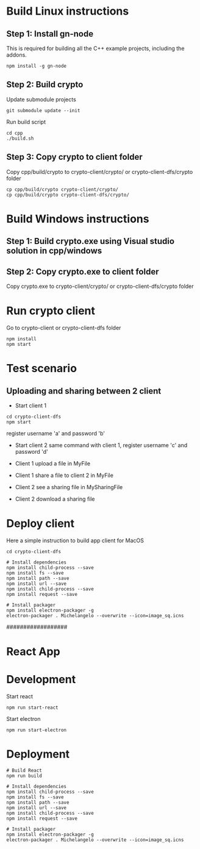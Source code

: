 # Build Linux instructions

## Step 1:  Install gn-node
This is required for building all the C++ example projects, including the addons.

```
npm install -g gn-node
```

## Step 2:  Build crypto
Update submodule projects
```
git submodule update --init
```
Run build script
```
cd cpp
./build.sh
```

## Step 3:  Copy crypto to client folder
Copy cpp/build/crypto to crypto-client/crypto/ or crypto-client-dfs/crypto folder  
```
cp cpp/build/crypto crypto-client/crypto/
cp cpp/build/crypto crypto-client-dfs/crypto/
```

# Build Windows instructions

## Step 1:  Build crypto.exe using Visual studio solution in cpp/windows

## Step 2:  Copy crypto.exe to client folder
Copy crypto.exe to crypto-client/crypto/ or crypto-client-dfs/crypto folder  

# Run crypto client
Go to crypto-client or crypto-client-dfs folder

```
npm install        
npm start
```

# Test scenario

## Uploading and sharing between 2 client

- Start client 1
```
cd crypto-client-dfs
npm start
```
register username 'a' and password 'b'

- Start client 2
same command with client 1, register username 'c' and password 'd'

- Client 1 upload a file in MyFile
- Client 1 share a file to client 2 in MyFile
- Client 2 see a sharing file in MySharingFile
- Client 2 download a sharing file

# Deploy client
Here a simple instruction to build app client for MacOS
```
cd crypto-client-dfs

# Install dependencies
npm install child-process --save
npm install fs --save
npm install path --save
npm install url --save
npm install child-process --save
npm install request --save

# Install packager
npm install electron-packager -g
electron-packager . Michelangelo --overwrite --icon=image_sq.icns

```

##################
# React App
# Development
Start react
```
npm run start-react
```
Start electron
```
npm run start-electron
```
# Deployment
```
# Build React
npm run build

# Install dependencies
npm install child-process --save
npm install fs --save
npm install path --save
npm install url --save
npm install child-process --save
npm install request --save

# Install packager
npm install electron-packager -g
electron-packager . Michelangelo --overwrite --icon=image_sq.icns
```
